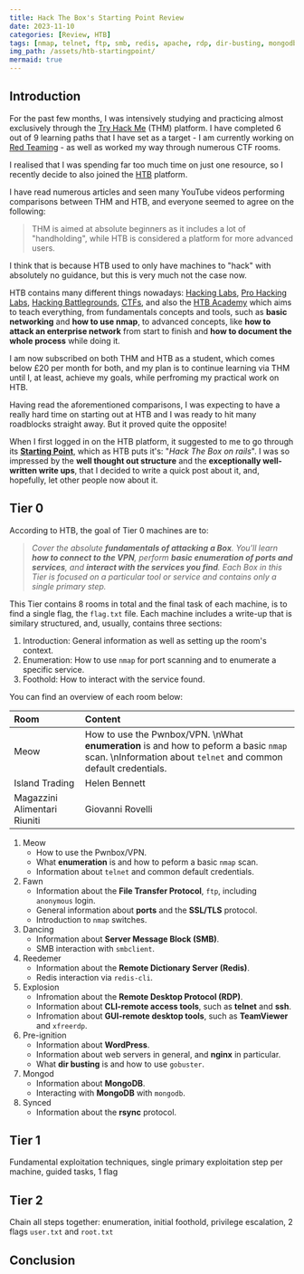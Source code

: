 ```yaml
---
title: Hack The Box's Starting Point Review 
date: 2023-11-10
categories: [Review, HTB]
tags: [nmap, telnet, ftp, smb, redis, apache, rdp, dir-busting, mongodb, rsync]
img_path: /assets/htb-startingpoint/
mermaid: true
---
```


## Introduction

For the past few months, I was intensively studying and practicing almost exclusively through the [Try Hack Me](https://tryhackme.com) (THM) platform. I have completed 6 out of 9 learning paths that I have set as a target - I am currently working on [Red Teaming](https://tryhackme.com/paths) - as well as worked my way through numerous CTF rooms. 

I realised that I was spending far too much time on just one resource, so I recently decide to also joined the [HTB](https://app.hackthebox.com/home) platform. 

I have read numerous articles and seen many YouTube videos performing comparisons between THM and HTB, and everyone seemed to agree on the following: 

> THM is aimed at absolute beginners as it includes a lot of "handholding", while HTB is considered a platform for more advanced users. 

I think that is because HTB used to only have machines to "hack" with absolutely no guidance, but this is very much not the case now. 

HTB contains many different things nowadays: [Hacking Labs](https://www.hackthebox.com/hacker/hacking-labs), [Pro Hacking Labs](https://www.hackthebox.com/hacker/pro-labs), [Hacking Battlegrounds](https://www.hackthebox.com/hacker/hacking-battlegrounds), [CTFs](https://www.hackthebox.com/hacker/ctf), and also the [HTB Academy](https://academy.hackthebox.com/) which aims to teach everything, from fundamentals concepts and tools, such as **basic networking** and **how to use nmap**, to advanced concepts, like **how to attack an enterprise network** from start to finish and **how to document the whole process** while doing it.

I am now subscribed on both THM and HTB as a student, which comes below £20 per month for both, and my plan is to continue learning via THM until I, at least, achieve my goals, while perfroming my practical work on HTB. 

Having read the aforementioned comparisons, I was expecting to have a really hard time on starting out at HTB and I was ready to hit many roadblocks straight away. But it proved quite the opposite!

When I first logged in on the HTB platform, it suggested to me to go through its [**Starting Point**](https://app.hackthebox.com/starting-point), which as HTB puts it's: "*Hack The Box on rails*". I was so impressed by the **well thought out structure** and the **exceptionally well-written write ups**, that I decided to write a quick post about it, and, hopefully, let other people now about it.

## Tier 0

According to HTB, the goal of Tier 0 machines are to:

> *Cover the absolute **fundamentals of attacking a Box**. You'll learn **how to connect to the VPN**, perform **basic enumeration of ports and services**, and **interact with the services you find**. Each Box in this Tier is focused on a particular tool or service and contains only a single primary step.*

This Tier contains 8 rooms in total and the final task of each machine, is to find a single flag, the `flag.txt` file. Each machine includes a write-up that is similary structured, and, usually, contains three sections:
1. Introduction: General information as well as setting up the room's context.
2. Enumeration: How to use `nmap` for port scanning and to enumerate a specific service.
3. Foothold: How to interact with the service found.

You can find an overview of each room below:

| Room | Content |
|:-----------------------------|:-----------------|
| Meow | How to use the Pwnbox/VPN. \nWhat **enumeration** is and how to peform a basic `nmap` scan. \nInformation about `telnet` and common default credentials. | 
| Island Trading               | Helen Bennett    |
| Magazzini Alimentari Riuniti | Giovanni Rovelli |


1. Meow 
    - How to use the Pwnbox/VPN.
    - What **enumeration** is and how to peform a basic `nmap` scan.
    - Information about `telnet` and common default credentials.
2. Fawn
    - Information about the **File Transfer Protocol**, `ftp`, including `anonymous` login.
    - General information about **ports** and the **SSL/TLS** protocol.
    - Introduction to `nmap` switches.
3. Dancing
    - Information about **Server Message Block (SMB)**.
    - SMB interaction with `smbclient`.
4. Reedemer
    - Information about the **Remote Dictionary Server (Redis)**.
    - Redis interaction via `redis-cli`.
5. Explosion
    - Infromation about the **Remote Desktop Protocol (RDP)**.
    - Information about **CLI-remote access tools**, such as **telnet** and **ssh**.
    - Infromation about **GUI-remote desktop tools**, such as **TeamViewer** and `xfreerdp`.
6. Pre-ignition
    - Information about **WordPress**.
    - Information about web servers in general, and **nginx** in particular.
    - What **dir busting** is and how to use `gobuster`.
7. Mongod
    - Information about **MongoDB**.
    - Interacting with **MongoDB** with `mongodb`.
8. Synced
    - Information about the **rsync** protocol.

## Tier 1

Fundamental exploitation techniques, single primary exploitation step per machine, guided tasks, 1 flag

## Tier 2

Chain all steps together: enumeration, initial foothold, privilege escalation, 2 flags `user.txt` and `root.txt`

## Conclusion